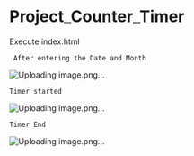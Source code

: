# Project_Counter_Timer
Execute index.html

     After entering the Date and Month           
          
![Uploading image.png…]()
    
    Timer started

![Uploading image.png…]()
    
    Timer End

![Uploading image.png…]()




